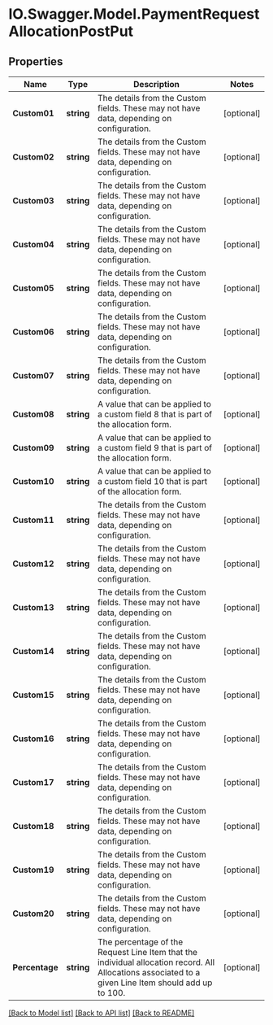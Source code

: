 # IO.Swagger.Model.PaymentRequestAllocationPostPut
## Properties

Name | Type | Description | Notes
------------ | ------------- | ------------- | -------------
**Custom01** | **string** | The details from the Custom fields. These may not have data, depending on configuration. | [optional] 
**Custom02** | **string** | The details from the Custom fields. These may not have data, depending on configuration. | [optional] 
**Custom03** | **string** | The details from the Custom fields. These may not have data, depending on configuration. | [optional] 
**Custom04** | **string** | The details from the Custom fields. These may not have data, depending on configuration. | [optional] 
**Custom05** | **string** | The details from the Custom fields. These may not have data, depending on configuration. | [optional] 
**Custom06** | **string** | The details from the Custom fields. These may not have data, depending on configuration. | [optional] 
**Custom07** | **string** | The details from the Custom fields. These may not have data, depending on configuration. | [optional] 
**Custom08** | **string** | A value that can be applied to a custom field 8 that is part of the allocation form. | [optional] 
**Custom09** | **string** | A value that can be applied to a custom field 9 that is part of the allocation form. | [optional] 
**Custom10** | **string** | A value that can be applied to a custom field 10 that is part of the allocation form. | [optional] 
**Custom11** | **string** | The details from the Custom fields. These may not have data, depending on configuration. | [optional] 
**Custom12** | **string** | The details from the Custom fields. These may not have data, depending on configuration. | [optional] 
**Custom13** | **string** | The details from the Custom fields. These may not have data, depending on configuration. | [optional] 
**Custom14** | **string** | The details from the Custom fields. These may not have data, depending on configuration. | [optional] 
**Custom15** | **string** | The details from the Custom fields. These may not have data, depending on configuration. | [optional] 
**Custom16** | **string** | The details from the Custom fields. These may not have data, depending on configuration. | [optional] 
**Custom17** | **string** | The details from the Custom fields. These may not have data, depending on configuration. | [optional] 
**Custom18** | **string** | The details from the Custom fields. These may not have data, depending on configuration. | [optional] 
**Custom19** | **string** | The details from the Custom fields. These may not have data, depending on configuration. | [optional] 
**Custom20** | **string** | The details from the Custom fields. These may not have data, depending on configuration. | [optional] 
**Percentage** | **string** | The percentage of the Request Line Item that the individual allocation record. All Allocations associated to a given Line Item should add up to 100. | [optional] 

[[Back to Model list]](../README.md#documentation-for-models) [[Back to API list]](../README.md#documentation-for-api-endpoints) [[Back to README]](../README.md)

